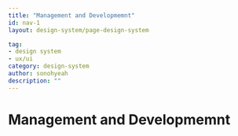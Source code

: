 ```yaml
---
title: "Management and Developmemnt"
id: nav-1
layout: design-system/page-design-system

tag:
- design system
- ux/ui
category: design-system
author: sonohyeah
description: ""
---
```



# Management and Developmemnt
